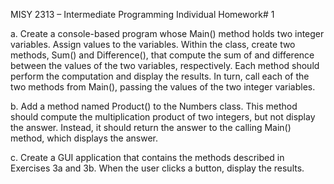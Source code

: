
MISY 2313 – Intermediate Programming
Individual Homework# 1

a.	Create a console-based program whose Main() method holds two integer variables. Assign values to the variables. Within the class, create two methods, Sum() and Difference(), that compute the sum of and difference between the values of the two variables, respectively. Each method should perform the computation and display the results. In turn, call each of the two methods from Main(), passing the values of the two integer variables. 


b.	Add a method named Product() to the Numbers class. This method should compute the multiplication product of two integers, but not display the answer. Instead, it should return the answer to the calling Main() method, which displays the answer.  


c.	Create a GUI application that contains the methods described in Exercises 3a and 3b. When the user clicks a button, display the results. 


